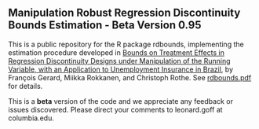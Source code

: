 ## Manipulation Robust Regression Discontinuity Bounds Estimation - Beta Version 0.95

This is a public repository for the R package rdbounds, implementing the estimation procedure developed in [Bounds on Treatment Effects in Regression Discontinuity Designs under Manipulation of the Running Variable, with an Application to Unemployment Insurance in Brazil](http://www.nber.org/papers/w22892, "NBER Working Paper"), by François Gerard, Miikka Rokkanen, and Christoph Rothe. See [rdbounds.pdf](../rdbounds/master/rdbounds.pdf) for details.

This is a **beta** version of the code and we appreciate any feedback or issues discovered. Please direct your comments to leonard.goff at columbia.edu.

